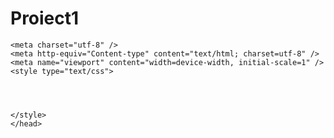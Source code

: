 # Proiect1
<!doctype html>
<html>
<head>
    <title></title>

    <meta charset="utf-8" />
    <meta http-equiv="Content-type" content="text/html; charset=utf-8" />
    <meta name="viewport" content="width=device-width, initial-scale=1" />
    <style type="text/css">
    
    
    
    
    </style>
    </head>
